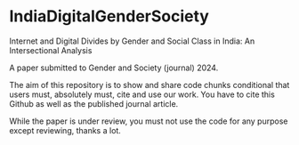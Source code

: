 # IndiaDigitalGenderSociety
Internet and Digital Divides by Gender and Social Class in India: An Intersectional Analysis

A paper submitted to Gender and Society (journal) 2024.  

The aim of this repository is to show and share code chunks conditional that users must, absolutely must, cite and use our work.  You have to cite this Github as well as the published journal article. 

While the paper is under review, you must not use the code for any purpose except reviewing, thanks a lot.

